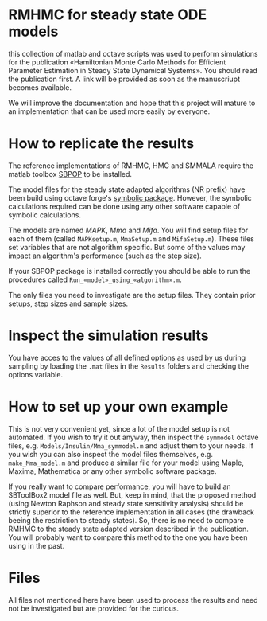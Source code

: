 RMHMC for steady state ODE models
=================================

this collection of matlab and octave scripts was used to perform
simulations for the publication «Hamiltonian Monte Carlo Methods for
Efficient Parameter Estimation in Steady State Dynamical Systems».
You should read the publication first. A link will be provided as soon
as the manuscriupt becomes available.

We will improve the documentation and hope that this project will
mature to an implementation that can be used more easily by everyone.

How to replicate the results
============================

The reference implementations of RMHMC, HMC and SMMALA require the
matlab toolbox [SBPOP](http://www.sbtoolbox2.org/main.php) to be
installed.

The model files for the steady state adapted algorithms (NR prefix)
have been build using octave forge's [symbolic package](http://octave.sourceforge.net/symbolic/). 
However, the symbolic calculations required can be done using any other
software capable of symbolic calculations.

The models are named _MAPK_, _Mma_ and _Mifa_. You will find setup files for
each of them (called ```MAPKsetup.m```, ```MmaSetup.m``` and
```MifaSetup.m```). These files set variables that are not algorithm
specific. But some of the values may impact an algorithm's performance
(such as the step size).

If your SBPOP package is installed correctly you should be able to run
the procedures called ```Run_«model»_using_«algorithm».m```.

The only files you need to investigate are the setup files. They
contain prior setups, step sizes and sample sizes.

Inspect the simulation results
===============================

You have acces to the values of all defined options as used by us
during sampling by loading the ```.mat``` files in the ```Results```
folders and checking the options variable.

How to set up your own example
==============================

This is not very convenient yet, since a lot of the model setup is not
automated. If you wish to try it out anyway, then inspect the
```symmodel``` octave files, e.g. ```Models/Insulin/Mma_symmodel.m```
and adjust them to your needs. If you wish you can also inspect the
model files themselves, e.g. ```make_Mma_model.m``` and produce a
similar file for your model using Maple, Maxima, Mathematica or any
other symbolic software package.

If you really want to compare performance, you will have to build an
SBToolBox2 model file as well. But, keep in mind, that the proposed
method (using Newton Raphson and steady state sensitivity analysis)
should be strictly superior to the reference implementation in all
cases (the drawback beeing the restriction to steady states). So,
there is no need to compare RMHMC to the steady state adapted version
described in the publication. You will probably want to compare this
method to the one you have been using in the past.

Files
=====

All files not mentioned here have been used to process the results and
need not be investigated but are provided for the curious.